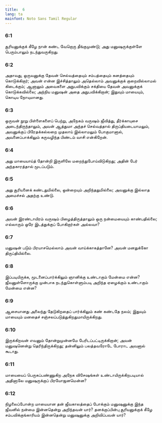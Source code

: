 ```yaml
---
title:  6
lang: ta
mainfont: Noto Sans Tamil Regular
---
```


###  6:1

சூரியனுக்குக் கீழே நான் கண்ட வேறொரு தீங்குமுண்டு; அது மனுஷருக்குள்ளே பெரும்பாலும் நடந்துவருகிறது.

###  6:2

அதாவது, ஒருவனுக்கு தேவன் செல்வத்தையும் சம்பத்தையும் கனத்தையும் கொடுக்கிறார்; அவன் என்ன இச்சித்தாலும் அதெல்லாம் அவனுக்குக் குறைவில்லாமல் கிடைக்கும்; ஆனாலும் அவைகளை அநுபவிக்கும் சக்தியை தேவன் அவனுக்குக் கொடுக்கவில்லை; அந்நிய மனுஷன் அதை அநுபவிக்கிறான்; இதுவும் மாயையும், கொடிய நோயுமானது.

###  6:3

ஒருவன் நூறு பிள்ளைகளைப் பெற்று, அநேகம் வருஷம் ஜீவித்து, தீர்க்காயுசை அடைந்திருந்தாலும், அவன் ஆத்துமா அந்தச் செல்வத்தால் திருப்தியடையாமலும், அவனுக்குப் பிரேதக்கல்லறை முதலாய் இல்லாமலும் போகுமானால், அவனைப்பாக்கிலும் கருவழிந்த பிண்டம் வாசி என்கிறேன்.

###  6:4

அது மாயையாய்த் தோன்றி இருளிலே மறைந்துபோய்விடுகிறது; அதின் பேர் அந்தகாரத்தால் மூடப்படும்.

###  6:5

அது சூரியனைக் கண்டதுமில்லை, ஒன்றையும் அறிந்ததுமில்லை; அவனுக்கு இல்லாத அமைச்சல் அதற்கு உண்டு.

###  6:6

அவன் இரண்டாயிரம் வருஷம் பிழைத்திருத்தாலும் ஒரு நன்மையையும் காண்பதில்லை; எல்லாரும் ஒரே இடத்துக்குப் போகிறார்கள் அல்லவா?

###  6:7

மனுஷன் படும் பிரயாசமெல்லாம் அவன் வாய்க்காகத்தானே? அவன் மனதுக்கோ திருப்தியில்லை.

###  6:8

இப்படியிருக்க, மூடனைப்பார்க்கிலும் ஞானிக்கு உண்டாகும் மேன்மை என்ன? ஜீவனுள்ளோருக்கு முன்பாக நடந்துகொள்ளும்படி அறிந்த ஏழைக்கும் உண்டாகும் மேன்மை என்ன?

###  6:9

ஆசையானது அலைந்து தேடுகிறதைப் பார்க்கிலும் கண் கண்டதே நலம்; இதுவும் மாயையும் மனதைச் சஞ்சலப்படுத்துகிறதுமாயிருக்கிறது.

###  6:10

இருக்கிறவன் எவனும் தோன்றுமுன்னமே பேரிடப்பட்டிருக்கிறான்; அவன் மனுஷனென்று தெரிந்திருக்கிறது; தன்னிலும் பலத்தவரோடே போராட அவனால் கூடாது.

###  6:11

மாயையைப் பெருகப்பண்ணுகிற அநேக விசேஷங்கள் உண்டாயிருக்கிறபடியால் அதினாலே மனுஷருக்குப் பிரயோஜனமென்ன?

###  6:12

நிழலைப்போன்ற மாயையான தன் ஜீவகாலத்தைப் போக்கும் மனுஷனுக்கு இந்த ஜீவனில் நன்மை இன்னதென்று அறிந்தவன் யார்? தனக்குப்பின்பு சூரியனுக்குக் கீழே சம்பவிக்குங்காரியம் இன்னதென்று மனுஷனுக்கு அறிவிப்பவன் யார்?

